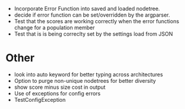 * Incorporate Error Function into saved and loaded nodetree.
* decide if error function can be set/overridden by the argparser.
* Test that the scores are working correctly when the error functions change for a population member
* Test that is is being correclty set by the settings load from JSON

Other
=====
 * look into auto keyword for better typing across architectures
 * Option to purge non-unique nodetrees for better diversity
 * show score minus size cost in output
 * Use of exceptions for config errors
 * TestConfigException
